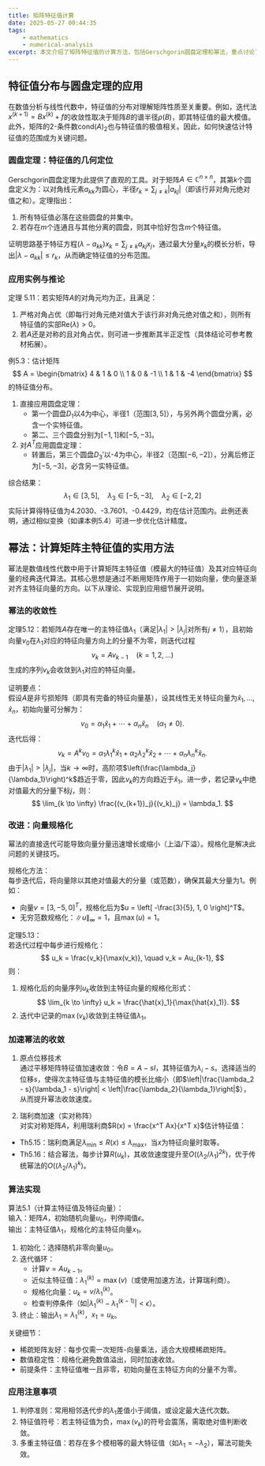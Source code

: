 ```yaml
---
title: 矩阵特征值计算
date: 2025-05-27 00:44:35
tags:
    - mathematics
    - numerical-analysis
excerpt: 本文介绍了矩阵特征值的计算方法，包括Gerschgorin圆盘定理和幂法，重点讨论了特征值分布的几何定位及其在数值分析中的应用。
---
```

## 特征值分布与圆盘定理的应用

在数值分析与线性代数中，特征值的分布对理解矩阵性质至关重要。例如，迭代法$x^{(k+1)} = Bx^{(k)} + f$的收敛性取决于矩阵$B$的谱半径$\rho(B)$，即其特征值的最大模值。此外，矩阵的2-条件数$\text{cond}(A)_2$也与特征值的极值相关。因此，如何快速估计特征值的范围成为关键问题。

### 圆盘定理：特征值的几何定位  
Gerschgorin圆盘定理为此提供了直观的工具。对于矩阵$A \in \mathbb{C}^{n \times n}$，其第$k$个圆盘定义为：以对角线元素$a_{kk}$为圆心，半径$r_k = \sum_{j \neq k} |a_{kj}|$（即该行非对角元绝对值之和）。定理指出：  
1. 所有特征值必落在这些圆盘的并集中。  
2. 若存在$m$个连通且与其他分离的圆盘，则其中恰好包含$m$个特征值。  

证明思路基于特征方程$(\lambda - a_{kk})x_k = \sum_{j \neq k} a_{kj}x_j$，通过最大分量$x_k$的模长分析，导出$|\lambda - a_{kk}| \leq r_k$，从而确定特征值的分布范围。

### 应用实例与推论  
定理 5.11：若实矩阵$A$的对角元均为正，且满足：  
1. 严格对角占优（即每行对角元绝对值大于该行非对角元绝对值之和），则所有特征值的实部$\text{Re}(\lambda) > 0$。  
2. 若$A$还是对称的且对角占优，则可进一步推断其半正定性（具体结论可参考教材拓展）。  

例5.3：估计矩阵  
$$
A = \begin{bmatrix}
4 & 1 & 0 \\
1 & 0 & -1 \\
1 & 1 & -4
\end{bmatrix}
$$ 
的特征值分布。  
1. 直接应用圆盘定理：  
   - 第一个圆盘$D_1$以4为中心，半径1（范围$[3,5]$），与另外两个圆盘分离，必含一个实特征值。  
   - 第二、三个圆盘分别为$[-1,1]$和$[-5,-3]$。  
2. 对$A^T$应用圆盘定理：  
   - 转置后，第三个圆盘$D_3'$以-4为中心，半径2（范围$[-6,-2]$），分离后修正为$[-5,-3]$，必含另一实特征值。  

综合结果：  
$$
\lambda_1 \in [3,5], \quad \lambda_3 \in [-5,-3], \quad \lambda_2 \in [-2,2]
$$ 
实际计算得特征值为4.2030、-3.7601、-0.4429，均在估计范围内。此例还表明，通过相似变换（如课本例5.4）可进一步优化估计精度。


## 幂法：计算矩阵主特征值的实用方法

幂法是数值线性代数中用于计算矩阵主特征值（模最大的特征值）及其对应特征向量的经典迭代算法。其核心思想是通过不断用矩阵作用于一初始向量，使向量逐渐对齐主特征向量的方向。以下从理论、实现到应用细节展开说明。


### 幂法的收敛性
定理5.12：若矩阵$A$存在唯一的主特征值$\lambda_1$（满足$|\lambda_1| > |\lambda_j|$对所有$j \neq 1$），且初始向量$v_0$在$\lambda_1$对应的特征向量方向上的分量不为零，则迭代过程  
$$
v_k = Av_{k-1} \quad (k=1,2,\dots)
$$
生成的序列$v_k$会收敛到$\lambda_1$对应的特征向量。

证明要点：  
假设$A$是非亏损矩阵（即具有完备的特征向量基），设其线性无关特征向量为$\hat{x}_1, \dots, \hat{x}_n$，初始向量可分解为：  
$$
v_0 = \alpha_1 \hat{x}_1 + \cdots + \alpha_n \hat{x}_n \quad (\alpha_1 \neq 0).
$$
迭代后得：  
$$
v_k = A^k v_0 = \alpha_1 \lambda_1^k \hat{x}_1 + \alpha_2 \lambda_2^k \hat{x}_2 + \cdots + \alpha_n \lambda_n^k \hat{x}_n.
$$
由于$|\lambda_1| > |\lambda_j|$，当$k \to \infty$时，高阶项$\left(\frac{\lambda_j}{\lambda_1}\right)^k$趋近于零，因此$v_k$的方向趋近于$\hat{x}_1$。进一步，若记录$v_k$中绝对值最大的分量下标$j$，则：  
$$
\lim_{k \to \infty} \frac{(v_{k+1})_j}{(v_k)_j} = \lambda_1.
$$


### 改进：向量规格化
幂法的直接迭代可能导致向量分量迅速增长或缩小（上溢/下溢）。规格化是解决此问题的关键技巧。

规格化方法：  
每步迭代后，将向量除以其绝对值最大的分量（或范数），确保其最大分量为1。例如：  
- 向量$v = [3, -5, 0]^T$，规格化后为$u = \left[ -\frac{3}{5}, 1, 0 \right]^T$。  
- 无穷范数规格化：$\|u\|_\infty = 1$，且$\max(u) = 1$。

定理5.13：  
若迭代过程中每步进行规格化：  
$$
u_k = \frac{v_k}{\max(v_k)}, \quad v_k = Au_{k-1},
$$
则：  
1. 规格化后的向量序列$u_k$收敛到主特征向量的规格化形式：  
  $$
   \lim_{k \to \infty} u_k = \frac{\hat{x}_1}{\max(\hat{x}_1)}.
  $$
2. 迭代中记录的$\max(v_k)$收敛到主特征值$\lambda_1$。

### 加速幂法的收敛  
1. 原点位移技术  
通过平移矩阵特征值加速收敛：令$B = A - sI$，其特征值为$\lambda_i - s$。选择适当的位移$s$，使得次主特征值与主特征值的模长比缩小（即$\left|\frac{\lambda_2 - s}{\lambda_1 - s}\right| < \left|\frac{\lambda_2}{\lambda_1}\right|$），从而提升幂法收敛速度。  

2. 瑞利商加速（实对称阵）  
对实对称矩阵$A$，利用瑞利商$R(x) = \frac{x^T Ax}{x^T x}$估计特征值：  
- Th5.15：瑞利商满足$\lambda_{\min} \leq R(x) \leq \lambda_{\max}$，当$x$为特征向量时取等。  
- Th5.16：结合幂法，每步计算$R(u_k)$，其收敛速度提升至$O((\lambda_2/\lambda_1)^{2k})$，优于传统幂法的$O((\lambda_2/\lambda_1)^k)$。


### 算法实现
算法5.1（计算主特征值及特征向量）：  
输入：矩阵$A$，初始随机向量$u_0$，判停阈值$\epsilon$。  
输出：主特征值$\lambda_1$，规格化的主特征向量$x_1$。  

1. 初始化：选择随机非零向量$u_0$。  
2. 迭代循环：  
   - 计算$v = Au_{k-1}$。  
   - 近似主特征值：$\lambda_1^{(k)} = \max(v)$（或使用加速方法，计算瑞利商）。  
   - 规格化向量：$u_k = v / \lambda_1^{(k)}$。  
   - 检查判停条件（如$|\lambda_1^{(k)} - \lambda_1^{(k-1)}| < \epsilon$）。  
3. 终止：输出$\lambda_1 = \lambda_1^{(k)}$，$x_1 = u_k$。  

关键细节：  
- 稀疏矩阵友好：每步仅需一次矩阵-向量乘法，适合大规模稀疏矩阵。  
- 数值稳定性：规格化避免数值溢出，同时加速收敛。  
- 前提条件：主特征值唯一且非零，初始向量在主特征方向的分量不为零。  


### 应用注意事项
1. 判停准则：常用相邻迭代步的$\lambda_1$差值小于阈值，或设定最大迭代次数。  
2. 特征值符号：若主特征值为负，$\max(v_k)$的符号会震荡，需取绝对值判断收敛。  
3. 多重主特征值：若存在多个模相等的最大特征值（如$\lambda_1 = -\lambda_2$），幂法可能失效。  

